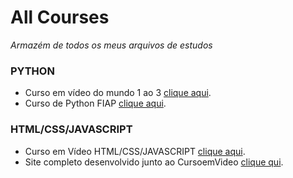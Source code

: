 # All Courses
*Armazém de todos os meus arquivos de estudos*

###  __PYTHON__
- Curso em vídeo do mundo 1 ao 3 [clique aqui](https://github.com/AlamoVinicius/allCourses/tree/main/Curso%20Em%20Video-python/PYTHON%20(MUNDO%201%2C%20MUNDO%202%20E%20MUNDO%203)).
- Curso de Python FIAP [clique aqui](https://github.com/AlamoVinicius/allCourses/tree/main/FIAP%20-%20python).

### __HTML/CSS/JAVASCRIPT__
- Curso em Vídeo HTML/CSS/JAVASCRIPT [clique aqui](https://github.com/AlamoVinicius/allCourses/tree/main/html-css-Js/html-css).
- Site completo desenvolvido junto ao CursoemVideo [clique qui](https://github.com/AlamoVinicius/allCourses/blob/main/html-css-Js/html-css/desafios/desafio-d010-site-android/androidcomJs.html).
